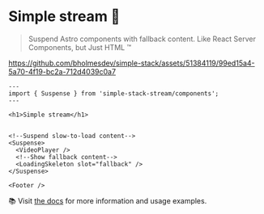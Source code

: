 # Simple stream 🌊

> Suspend Astro components with fallback content. Like React Server Components, but Just HTML ™️

https://github.com/bholmesdev/simple-stack/assets/51384119/99ed15a4-5a70-4f19-bc2a-712d4039c0a7

```astro
---
import { Suspense } from 'simple-stack-stream/components';
---

<h1>Simple stream</h1>


<!--Suspend slow-to-load content-->
<Suspense>
  <VideoPlayer />
  <!--Show fallback content-->
  <LoadingSkeleton slot="fallback" />
</Suspense>

<Footer />
```


📚 Visit [the docs](https://simple-stack.dev/stream) for more information and usage examples.
